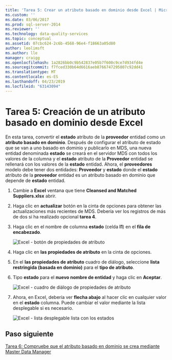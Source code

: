 ```yaml
---
title: 'Tarea 5: Crear un atributo basado en dominio desde Excel | Microsoft Docs'
ms.custom: ''
ms.date: 03/06/2017
ms.prod: sql-server-2014
ms.reviewer: ''
ms.technology: data-quality-services
ms.topic: conceptual
ms.assetid: 07cbc624-2c6b-4568-96e4-f18663a05d80
author: leolimsft
ms.author: lle
manager: craigg
ms.openlocfilehash: 1a2826bb0c9b542837e05b7f600c9ce7d934fd4e
ms.sourcegitcommit: f7fced330b64d6616aeb8766747295807c92dd41
ms.translationtype: MT
ms.contentlocale: es-ES
ms.lasthandoff: 04/23/2019
ms.locfileid: "63143094"
---
```

# <a name="task-5-creating-a-domain-based-attribute-from-excel"></a>Tarea 5: Creación de un atributo basado en dominio desde Excel
  En esta tarea, convertir el **estado** atributo de la **proveedor** entidad como un **atributo basado en dominio**. Después de configurar el atributo de estado que se van a uno basado en dominio y publicarlo en MDS, una nueva entidad denominada **estado** se creará en el servidor MDS con todos los valores de la columna y el **estado** atributo de la **Proveedor** entidad se rellenará con los valores de la **estado** entidad. Ahora, el **proveedores** modelo debe tener dos entidades: **Proveedor** y **estado** donde el **estado** atributo de la **proveedor** entidad es un atributo basado en dominio que depende de **estado** entidad.  
  
1.  Cambie a **Excel** ventana que tiene **Cleansed and Matched Suppliers.xlsx** abrir.  
  
2.  Haga clic en **actualizar** botón en la cinta de opciones para obtener las actualizaciones más recientes de MDS. Debería ver los registros de más de dos si ha realizado opcional **tarea 4**.  
  
3.  Haga clic en el nombre de columna **estado** (celda **I1**) en el **fila de encabezado**.  
  
     ![Excel - botón de propiedades de atributo](../../2014/tutorials/media/et-creatingadomainbasedattributefromexcel-01.jpg "Excel - botón de propiedades de atributo")  
  
4.  Haga clic en **las propiedades de atributo** en la cinta de opciones.  
  
5.  En el **las propiedades de atributo** cuadro de diálogo, seleccione **lista restringida (basada en dominio)** para el **tipo de atributo**.  
  
6.  Tipo **estado** para el **nuevo nombre de entidad** y haga clic en **Aceptar**.  
  
     ![Excel - cuadro de diálogo de propiedades de atributo](../../2014/tutorials/media/et-creatingadomainbasedattributefromexcel-02.jpg "Excel - cuadro de diálogo de propiedades de atributo")  
  
7.  Ahora, en Excel, debería ver **flecha abajo** al hacer clic en cualquier valor en el **estado** columna. Puede cambiar el valor mediante la lista desplegable si es necesario.  
  
     ![Excel - lista desplegable lista con los estados](../../2014/tutorials/media/et-creatingadomainbasedattributefromexcel-03.jpg "Excel - lista desplegable lista de Estados")  
  
## <a name="next-step"></a>Paso siguiente  
 [Tarea 6: Compruebe que el atributo basado en dominio se crea mediante Master Data Manager](../../2014/tutorials/task-6-verify-domain-based-attribute-master-data-manager.md)  
  
  
